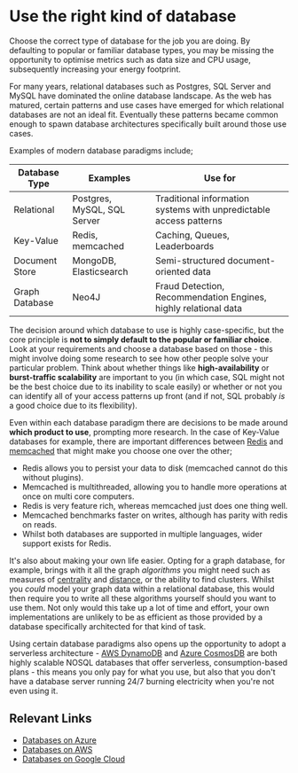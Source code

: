 # Use the right kind of database

Choose the correct type of database for the job you are doing. By defaulting to popular or familiar database types, you may be missing the opportunity to optimise metrics such as data size and CPU usage, subsequently increasing your energy footprint.

For many years, relational databases such as Postgres, SQL Server and MySQL have dominated the online database landscape. As the web has matured, certain patterns and use cases have emerged for which relational databases are not an ideal fit. Eventually these patterns became common enough to spawn database architectures specifically built around those use cases.

Examples of modern database paradigms include;

| Database Type  | Examples                    | Use for                                                            |
| -------------- | --------------------------- | ------------------------------------------------------------------ |
| Relational     | Postgres, MySQL, SQL Server | Traditional information systems with unpredictable access patterns |
| Key-Value      | Redis, memcached            | Caching, Queues, Leaderboards                                      |
| Document Store | MongoDB, Elasticsearch      | Semi-structured document-oriented data                             |
| Graph Database | Neo4J                       | Fraud Detection, Recommendation Engines, highly relational data    |

The decision around which database to use is highly case-specific, but the core principle is **not to simply default to the popular or familiar choice**. Look at your requirements and choose a database based on those - this might involve doing some research to see how other people solve your particular problem. Think about whether things like **high-availability** or **burst-traffic scalability** are important to you (in which case, SQL might not be the best choice due to its inability to scale easily) or whether or not you can identify all of your access patterns up front (and if not, SQL probably _is_ a good choice due to its flexibility).

Even within each database paradigm there are decisions to be made around **which product to use**, prompting more research. In the case of Key-Value databases for example, there are important differences between [Redis](https://en.wikipedia.org/wiki/Redis) and [memcached](https://en.wikipedia.org/wiki/Memcached) that might make you choose one over the other;

- Redis allows you to persist your data to disk (memcached cannot do this without plugins).
- Memcached is multithreaded, allowing you to handle more operations at once on multi core computers.
- Redis is very feature rich, whereas memcached just does one thing well.
- Memcached benchmarks faster on writes, although has parity with redis on reads.
- Whilst both databases are supported in multiple languages, wider support exists for Redis.

It's also about making your own life easier. Opting for a graph database, for example, brings with it all the graph _algorithms_ you might need such as measures of [centrality](https://en.wikipedia.org/wiki/Centrality) and [distance](<https://en.wikipedia.org/wiki/Distance_(graph_theory)>), or the ability to find clusters. Whilst you _could_ model your graph data within a relational database, this would then require you to write all these algorithms yourself should you want to use them. Not only would this take up a lot of time and effort, your own implementations are unlikely to be as efficient as those provided by a database specifically architected for that kind of task.

Using certain database paradigms also opens up the opportunity to adopt a serverless architecture - [AWS DynamoDB](https://aws.amazon.com/dynamodb/) and [Azure CosmosDB](https://docs.microsoft.com/en-us/azure/cosmos-db/introduction) are both highly scalable NOSQL databases that offer serverless, consumption-based plans - this means you only pay for what you use, but also that you don't have a database server running 24/7 burning electricity when you're not even using it.

## Relevant Links

- [Databases on Azure](https://azure.microsoft.com/en-gb/product-categories/databases/)
- [Databases on AWS](https://aws.amazon.com/products/databases/)
- [Databases on Google Cloud](https://cloud.google.com/products/databases)
